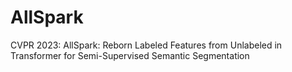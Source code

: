 # AllSpark
CVPR 2023: AllSpark: Reborn Labeled Features from Unlabeled in Transformer for Semi-Supervised Semantic Segmentation
